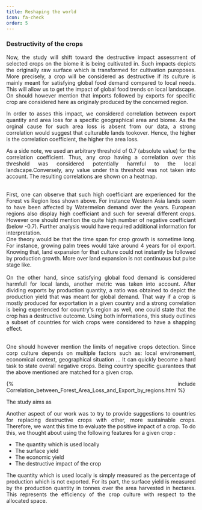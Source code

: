 ```yaml
---
title: Reshaping the world
icon: fa-check
order: 5
---
```


<h3>Destructivity of the crops</h3>
<div style="text-align: justify">
<p>Now, the study will shift toward the destructive impact assessment of selected crops on the biome it is being cultivated in. Such impacts depicts the originally raw surface which is transformed for cultivation puroposes. More precisely, a crop will be considered as destructive if its culture is mainly meant for&nbsp;satisfying global food demand compared to local needs. This will allow us to get the impact of global food trends on local landscape. On should however mention that imports followed by exports for specific crop are considered here as originaly produced by the concerned region.&nbsp;</p>
<p>In order to asses this impact, we considered correlation between export quantity and area loss for a specific geographical area and biome. As the orginal cause for such area loss is absent from our data, a strong correlation would suggest that culturable lands tookover. Hence, the higher is the correlation coefficient, the higher the area&nbsp;loss.</p>
<p>As a side note, we used an arbitrary threshold of 0.7 (absolute value) for the correlation coefficient. Thus, any crop having a correlation over this threshold was considered potentially harmful to the local landscape.Conversely, any value under this threshold was not taken into account. The resulting correlations are shown on a heatmap.</p>
<p><br /> First, one can observe that such high coefficiant are experienced for the Forest vs Region loss shown above. For instance Western Asia lands seem to have been affected by Watermelon demand over the years. European regions also display high coefficiant and such for several different crops. However one should mention the quite high number of negative coefficiant (below -0.7). Further analysis would have required additional information for interpretation.<br /> One theory would be that the time span for crop growth is sometime long. For instance, growing palm trees would take around 4 years for oil export. Knowing that, land expansion for that culture could not instantly be followed by production growth. More over land expansion is not continuous but pulse stage like.<br /> <br /> On the other hand, since satisfying global food demand is considered harmfull for local lands, another metric was taken into account. After dividing exports by production quantity,&nbsp;a ratio was obtained to depict the production yield that was meant for global demand. That way if a crop is mostly produced for exportation in a given country and a strong correlation is being experienced for country's region as well, one could state that the crop has a destructive outcome. Using both informations, this study outlines a subset of countries for wich crops were considered to have a shapping effect.</p>
<p><br /> One should however mention the limits of negative crops detection. Since corp culture depends on multiple factors such as: local environement, economical context, geographical situation ... It can quickly become a hard task to state overall negative crops. Being country specific guarantees that the above mentioned are matched for a given crop. </p>

{% include Correlation_between_Forest_Area_Loss_and_Export_by_regions.html %}

<p>
  
</p>  
  The study aims as 
<p>


  Another aspect of our work was to try to provide suggestions to countries for replacing destructive crops with other, more sustainable crops. Therefore, we want this time to
  evaluate the positive impact of a crop. To do this, we thought about using the following features for a given crop :
</p>

<ul>
<li>
  The quantity which is used locally
</li>
<li>
  The surface yield
</li>
<li>
  The economic yield
</li>
<li>
  The destructive impact of the crop
</li>
</ul>

<p>
  The quantity which is used locally is simply measured as the percentage of production which is not exported. For its part, the surface yield is measured by the production
  quantity in tonnes over the area harvested in hectares. This represents the efficiency of the crop culture with respect to the allocated space.
</p>
</div>
